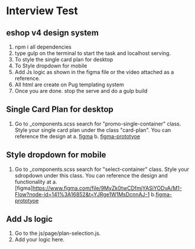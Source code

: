 # Interview Test
## eshop v4 design system
1. npm i all dependencies
2. type gulp on the terminal to start the task and localhost serving.
3. To style the single card plan for desktop
4. To Style dropdown for mobile
5. Add Js logic as shown in the figma file or the video attached as a reference.
6. All html are create on Pug templating system
7. Once you are done. stop the serve and do a gulp build

## Single Card Plan for desktop
1. Go to _components.scss search for  "promo-single-container" class. Style your single card plan under the class "card-plan". You can reference the design at
	a. [figma](https://www.figma.com/file/9MyZk0twCDfmjYASiYODvA/M1-Flow?node-id=152%3A21512&t=YJRge1W1MsDcnnAJ-1)
	b. [figma-prototyoe](https://www.figma.com/proto/9MyZk0twCDfmjYASiYODvA/M1-Flow?page-id=141%3A16595&node-id=141-16852&viewport=1638%2C779%2C0.5&scaling=scale-down&starting-point-node-id=141%3A16852)

## Style dropdown for mobile
1. Go to _components.scss search for  "select-container" class. Style your sdropdown under this class. You can reference the design and functionality at
	a. [figma]https://www.figma.com/file/9MyZk0twCDfmjYASiYODvA/M1-Flow?node-id=141%3A16852&t=YJRge1W1MsDcnnAJ-1
	b.[figma-prototyoe](https://www.figma.com/proto/9MyZk0twCDfmjYASiYODvA/M1-Flow?page-id=141%3A16595&node-id=141-16852&viewport=1638%2C779%2C0.5&scaling=scale-down&starting-point-node-id=141%3A16852)

## Add Js logic
1. Go to the js/page/plan-selection.js.
2. Add your logic here.
